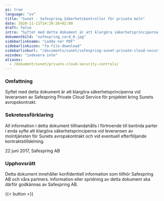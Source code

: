 ```yaml
---
ai: true
language: "sv"
title: "Sunet - Safespring Säkerhetskontroller för privata moln"
date: 2020-11-11T14:29:26+02:00
draft: false
intro: "Syftet med detta dokument är att klargöra säkerhetsprinciperna i leveransen av Safespring Private Cloud Service för Sunets avropsavtalsprojekt."
dokumentbild: "safespring_card_0.jpg"
sidebarlinkname: "Ladda ner PDF"
sidebarlinkicon: "fa-file-download"
sidebarlinkurl: "/documents/sunet/safespring-sunet-private-cloud-security-controls.pdf"
noindex: "indexera inte"
aliases:
  - /dokument/sunet/private-cloud-security-controls/
---
```

### Omfattning

Syftet med detta dokument är att klargöra säkerhetsprinciperna vid leveransen av Safespring Private Cloud Service för projektet kring Sunets avropskontrakt.

### Sekretessförklaring

All information i detta dokument tillhandahålls i förtroende till berörda parter i enda syfte att klargöra säkerhetsprinciperna vid leveransen av molntjänsten för Sunets avropskontrakt och vid eventuell efterföljande kontraktstilldelning.

22 juni 2017, Safespring AB

### Upphovsrätt

Detta dokument innehåller konfidentiell information som tillhör Safespring AB och våra partners. Information eller spridning av detta dokument ska därför godkännas av Safespring AB.

{{< button >}}